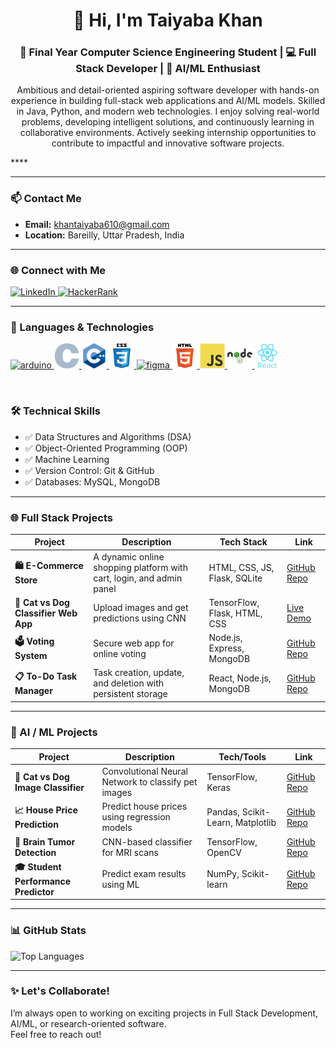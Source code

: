 <h1 align="center">👋 Hi, I'm Taiyaba Khan</h1>

<h3 align="center">
🚀 Final Year Computer Science Engineering Student | 💻 Full Stack Developer | 🤖 AI/ML Enthusiast 
</h3>

<p align="center">
Ambitious and detail-oriented aspiring software developer with hands-on experience in building full-stack web applications and AI/ML models. Skilled in Java, Python, and modern web technologies. I enjoy solving real-world problems, developing intelligent solutions, and continuously learning in collaborative environments. Actively seeking internship opportunities to contribute to impactful and innovative software projects.
</p>
****

---

### 📫 Contact Me

- **Email:** khantaiyaba610@gmail.com  
- **Location:** Bareilly, Uttar Pradesh, India  

---

### 🌐 Connect with Me

<p align="left">
  <a href="https://www.linkedin.com/in/taiyaba-khan-594a5428b/" target="_blank">
    <img src="https://raw.githubusercontent.com/rahuldkjain/github-profile-readme-generator/master/src/images/icons/Social/linked-in-alt.svg" alt="LinkedIn" height="30" width="40" />
  </a>
  <a href="https://www.hackerrank.com/khantaiyaba611" target="_blank">
    <img src="https://raw.githubusercontent.com/rahuldkjain/github-profile-readme-generator/master/src/images/icons/Social/hackerrank.svg" alt="HackerRank" height="30" width="40" />
  </a>
</p>

---

### 🧠 Languages & Technologies

<p align="left"> <a href="https://www.arduino.cc/" target="_blank" rel="noreferrer"> <img src="https://cdn.worldvectorlogo.com/logos/arduino-1.svg" alt="arduino" width="40" height="40"/> </a> <a href="https://www.cprogramming.com/" target="_blank" rel="noreferrer"> <img src="https://raw.githubusercontent.com/devicons/devicon/master/icons/c/c-original.svg" alt="c" width="40" height="40"/> </a> <a href="https://www.w3schools.com/cpp/" target="_blank" rel="noreferrer"> <img src="https://raw.githubusercontent.com/devicons/devicon/master/icons/cplusplus/cplusplus-original.svg" alt="cplusplus" width="40" height="40"/> </a> <a href="https://www.w3schools.com/css/" target="_blank" rel="noreferrer"> <img src="https://raw.githubusercontent.com/devicons/devicon/master/icons/css3/css3-original-wordmark.svg" alt="css3" width="40" height="40"/> </a> <a href="https://www.figma.com/" target="_blank" rel="noreferrer"> <img src="https://www.vectorlogo.zone/logos/figma/figma-icon.svg" alt="figma" width="40" height="40"/> </a> <a href="https://www.w3.org/html/" target="_blank" rel="noreferrer"> <img src="https://raw.githubusercontent.com/devicons/devicon/master/icons/html5/html5-original-wordmark.svg" alt="html5" width="40" height="40"/> </a> <a href="https://developer.mozilla.org/en-US/docs/Web/JavaScript" target="_blank" rel="noreferrer"> <img src="https://raw.githubusercontent.com/devicons/devicon/master/icons/javascript/javascript-original.svg" alt="javascript" width="40" height="40"/> </a> <a href="https://nodejs.org" target="_blank" rel="noreferrer"> <img src="https://raw.githubusercontent.com/devicons/devicon/master/icons/nodejs/nodejs-original-wordmark.svg" alt="nodejs" width="40" height="40"/> </a> <a href="https://reactjs.org/" target="_blank" rel="noreferrer"> <img src="https://raw.githubusercontent.com/devicons/devicon/master/icons/react/react-original-wordmark.svg" alt="react" width="40" height="40"/> </a> </p>
<br>

### 🛠️ Technical Skills

- ✅ Data Structures and Algorithms (DSA)  
- ✅ Object-Oriented Programming (OOP)  
- ✅ Machine Learning  
- ✅ Version Control: Git & GitHub  
- ✅ Databases: MySQL, MongoDB  

---

### 🌐 Full Stack Projects

| Project | Description | Tech Stack | Link |
|--------|-------------|------------|------|
| **🛍️ E-Commerce Store** | A dynamic online shopping platform with cart, login, and admin panel | HTML, CSS, JS, Flask, SQLite | [GitHub Repo](#) |
| **📸 Cat vs Dog Classifier Web App** | Upload images and get predictions using CNN | TensorFlow, Flask, HTML, CSS | [Live Demo](#) |
| **🗳️ Voting System** | Secure web app for online voting | Node.js, Express, MongoDB | [GitHub Repo](#) |
| **📋 To-Do Task Manager** | Task creation, update, and deletion with persistent storage | React, Node.js, MongoDB | [GitHub Repo](#) |

---

### 🤖 AI / ML Projects

| Project | Description | Tech/Tools | Link |
|--------|-------------|------------|------|
| **🐶 Cat vs Dog Image Classifier** | Convolutional Neural Network to classify pet images | TensorFlow, Keras | [GitHub Repo](#) |
| **📈 House Price Prediction** | Predict house prices using regression models | Pandas, Scikit-Learn, Matplotlib | [GitHub Repo](#) |
| **🧠 Brain Tumor Detection** | CNN-based classifier for MRI scans | TensorFlow, OpenCV | [GitHub Repo](#) |
| **🎓 Student Performance Predictor** | Predict exam results using ML | NumPy, Scikit-learn | [GitHub Repo](#) |

---

### 📊 GitHub Stats

<p align="left">
  <img src="https://github-readme-stats.vercel.app/api/top-langs?username=taiyabakhan&show_icons=true&locale=en&layout=compact" alt="Top Languages" />
</p>

---

### ✨ Let's Collaborate!

I’m always open to working on exciting projects in Full Stack Development, AI/ML, or research-oriented software.  
Feel free to reach out!

